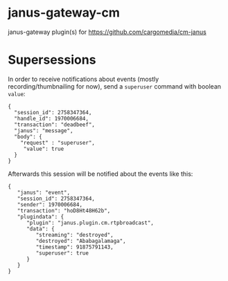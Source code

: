 # janus-gateway-cm
janus-gateway plugin(s) for https://github.com/cargomedia/cm-janus

# Supersessions

In order to receive notifications about events (mostly recording/thumbnailing
for now), send a `superuser` command with boolean `value`:

```
{
  "session_id": 2758347364,
  "handle_id": 1970006684,
  "transaction": "deadbeef",
  "janus": "message",
  "body": {
    "request" : "superuser",
     "value": true
  }
}
```

Afterwards this session will be notified about the events like this:

```
{
   "janus": "event",
   "session_id": 2758347364,
   "sender": 1970006684,
   "transaction": "hoD8Ht48H62b",
   "plugindata": {
      "plugin": "janus.plugin.cm.rtpbroadcast",
      "data": {
         "streaming": "destroyed",
         "destroyed": "Ababagalamaga",
         "timestamp": 91875791143,
         "superuser": true
      }
   }
}
```
